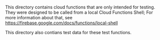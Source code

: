 This directory contains cloud functions that are only intended for testing.
They were designed to be called from a local Cloud Functions Shell;
For more information about that, see 
https://firebase.google.com/docs/functions/local-shell

This directory also contians test data for these test functions.